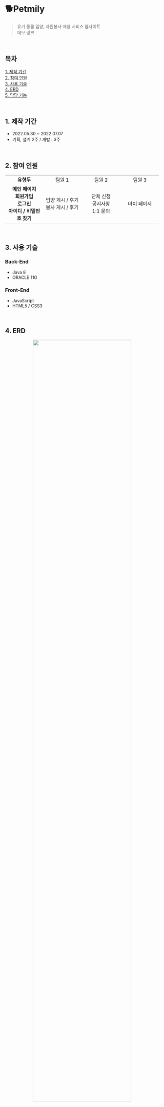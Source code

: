 # :dog2:**Petmily**

> 유기 동물 입양, 자원봉사 매칭 서비스 웹사이트<br>
데모 링크

<br>

## 목차

[1. 제작 기간](#1-제작-기간)<br>
[2. 참여 인원](#2-참여-인원)<br>
[3. 사용 기술](#3-사용-기술)<br>
[4. ERD](#4-erd)<br>
[5. 담당 기능](#5-담당-기능)

<br>

## 1. 제작 기간

- 2022.05.30 ~ 2022.07.07
- 기획, 설계 2주 / 개발 : 3주

<br>

## 2. 참여 인원

<table>
    <tr align=center>
        <td width=200px><b>유형두</b></td>
        <td width=200px>팀원 1</td>
        <td width=200px>팀원 2</td>
        <td width=200px>팀원 3</td>
    </tr>
    <tr align=center>
        <td>
            <b>
                메인 페이지<br>
                회원가입<br>
                로그인<br>
                아이디 / 비밀번호 찾기
            </b>
        </td>
        <td>
            입양 게시 / 후기<br>
            봉사 게시 / 후기
        </td>
        <td>
            단체 신청<br>
            공지사항<br>
            1:1 문의
        </td>
        <td>
            마이 페이지
        </td>
    </tr>
</table>

<br>

## 3. 사용 기술

### Back-End

- Java 8
- ORACLE 11G

### Front-End

- JavaScript
- HTML5 / CSS3

<br>

## 4. ERD

<p align="center"><img src="https://user-images.githubusercontent.com/102894238/200003167-93190f2c-8cad-422e-8e8b-f5ac24d7970f.png" width=80%/></p>

<br>

## 5. 담당 기능

<details><summary><b>5.1. 메인 페이지 펼치기</b></summary><div markdown="1">

### 5.1. 메인 페이지

<p align="center"><img src="https://user-images.githubusercontent.com/102894238/200451216-49da747d-702f-4fdc-b028-bc9137e1c140.png" width=80%/></p>

- 입양 후기, 봉사 후기, 공지사항의 게시글을 가져와 목록으로 보여줍니다.<br>
[:pushpin:코드 보기](https://github.com/doitchu93/petmily/blob/f2b18926f928bed420472ee28701c57e4f84e503/petmily/WebContent/views/common/main.jsp#L222-L346)

- 로그인 후 session에 담긴 사용자의 정보를 표시합니다.<br>
[:pushpin:코드 보기](https://github.com/doitchu93/petmily/blob/f2b18926f928bed420472ee28701c57e4f84e503/petmily/WebContent/views/common/header.jsp#L155-L204)

</div></details>

<br>

<details><summary><b>5.2. 회원가입 펼치기</b></summary><div markdown="1">

### 5.2. 회원가입

<p align="center"><img src="https://user-images.githubusercontent.com/102894238/200457569-fec6ed0b-1f73-49c8-b39f-d3a549730960.png" width=80%/></p>

- 각각의 입력 부분에 AJAX와 정규표현식을 활용하여 조건 검사 및 결과를 실시간으로 표시합니다.<br>
[:pushpin:코드 보기](https://github.com/doitchu93/petmily/blob/f2b18926f928bed420472ee28701c57e4f84e503/petmily/WebContent/views/member/enrollMember.jsp#L490-L1098)

- 10자리의 숫자, 영문 대소문자로 이루어진 랜덤코드를 생성하고 인증번호, 임시 비밀번호로 활용합니다.<br>
[:pushpin:코드 보기](https://github.com/doitchu93/petmily/blob/f2b18926f928bed420472ee28701c57e4f84e503/petmily/src/com/kh/common/RandomCodeGenerator.java#L7-L26)

- 구글 SMTP 서버를 이용해서 사용자가 입력한 이메일로 인증번호를 발송할 수 있습니다.<br>
[:pushpin:코드 보기](https://github.com/doitchu93/petmily/blob/f2b18926f928bed420472ee28701c57e4f84e503/petmily/src/com/kh/common/controller/AjaxAuthenticaionSendEmailController.java#L43-L104)

<p align="center"><img src="https://user-images.githubusercontent.com/102894238/200467662-d0426234-9900-4943-be41-93b8151a142b.png" width=40%/></p>

- 이메일을 발송하면 인증 테이블에 인증코드가 저장되며, 해당 시간으로부터 10분이 지나면 발송했던 인증코드로는 인증이 불가능합니다.
[:pushpin:코드 보기](https://github.com/doitchu93/petmily/blob/f2b18926f928bed420472ee28701c57e4f84e503/petmily/src/com/kh/common/controller/AjaxAuthenticationCheckRandomCodeController.java#L35-L125)

</div></details>

<br>

<details><summary><b>5.3. 로그인, 아이디 / 비밀번호 찾기 펼치기</b></summary><div markdown="1">

### 5.3. 로그인, 아이디 / 비밀번호 찾기

### 5.3.1. 로그인

<p align="center"><img src="https://user-images.githubusercontent.com/102894238/200467123-7eac5cfb-fdbd-45a5-a3c3-1f12f48bf658.png" width=40%/></p>

- 로그인한 사용자가 비회원 전용 페이지 접근 시 Alert으로 안내 후 이전 페이지로 돌아갑니다.<br>
[:pushpin:코드 보기](https://github.com/doitchu93/petmily/blob/f2b18926f928bed420472ee28701c57e4f84e503/petmily/WebContent/views/member/loginMember.jsp#L153-L163)

- 아이디, 비밀번호 입력 칸에 아이콘으로 디자인 요소를 추가했기 때문에 div 태그로 감싸주고 input 태그와 같은 효과를 JavaScript로 넣었습니다.<br>
[:pushpin:코드 보기](https://github.com/doitchu93/petmily/blob/f2b18926f928bed420472ee28701c57e4f84e503/petmily/WebContent/views/member/loginMember.jsp#L246-L260)

### 5.3.2. 아이디 / 비밀번호 찾기

<p align="center"><img src="https://user-images.githubusercontent.com/102894238/200469218-c6f4cfea-0eee-49ff-ae0c-1d608f94a955.png"/></p>

- 입력한 정보로 DB에 저장된 회원 정보와 비교합니다.<br>
[:pushpin:코드 보기](https://github.com/doitchu93/petmily/blob/f2b18926f928bed420472ee28701c57e4f84e503/petmily/src/com/kh/member/controller/MemberFindIdController.java#L32-L72)

- 비밀번호 찾기 시 인증을 완료하면 랜덤코드를 생성해서 사용자의 임시 비밀번호로 사용합니다.<br>
[:pushpin:코드 보기](https://github.com/doitchu93/petmily/blob/f2b18926f928bed420472ee28701c57e4f84e503/petmily/src/com/kh/member/controller/MemberFindPwdController.java#L34-L77)

</div></details>

<br>

### 
